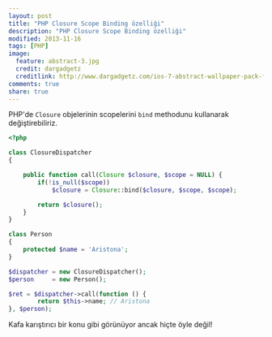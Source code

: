 ```yaml
---
layout: post
title: "PHP Closure Scope Binding özelliği"
description: "PHP Closure Scope Binding özelliği"
modified: 2013-11-16
tags: [PHP]
image:
  feature: abstract-3.jpg
  credit: dargadgetz
  creditlink: http://www.dargadgetz.com/ios-7-abstract-wallpaper-pack-for-iphone-5-and-ipod-touch-retina/
comments: true
share: true
---
```


PHP'de `Closure` objelerinin scopelerini `bind` methodunu kullanarak değiştirebiliriz.

~~~php
<?php

class ClosureDispatcher
{

    public function call(Closure $closure, $scope = NULL) {
        if(!is_null($scope))
            $closure = Closure::bind($closure, $scope, $scope);

        return $closure();
    }
}

class Person
{
    protected $name = 'Aristona';
}

$dispatcher = new ClosureDispatcher();
$person     = new Person();

$ret = $dispatcher->call(function () {
        return $this->name; // Aristona
}, $person);

~~~

Kafa karıştırıcı bir konu gibi görünüyor ancak hiçte öyle değil!


